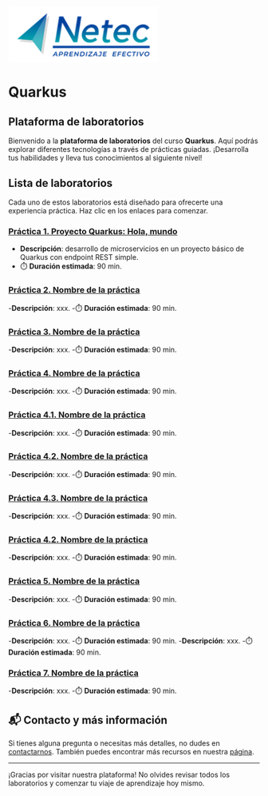 <img src="images/neteclogo.png" alt="logo" width="300"/>

# Quarkus

## Plataforma de laboratorios

Bienvenido a la **plataforma de laboratorios** del curso **Quarkus**. Aquí podrás explorar diferentes tecnologías a través de prácticas guiadas. ¡Desarrolla tus habilidades y lleva tus conocimientos al siguiente nivel!

## Lista de laboratorios

Cada uno de estos laboratorios está diseñado para ofrecerte una experiencia práctica. Haz clic en los enlaces para comenzar.

### [Práctica 1. Proyecto Quarkus: Hola, mundo](.Practica1.md) 
- **Descripción**: desarrollo de microservicios en un proyecto básico de Quarkus con endpoint REST simple.
- ⏱️ **Duración estimada**: 90 min.

### [Práctica 2. Nombre de la práctica](./Laboratorio_2.md)
 -**Descripción**: xxx.
 -⏱️ **Duración estimada**: 90 min.
    
### [Práctica 3. Nombre de la práctica](./Laboratorio_1.md) 
 -**Descripción**: xxx.
 -⏱️ **Duración estimada**: 90 min.

### [Práctica 4. Nombre de la práctica](./Laboratorio_2.md)
 -**Descripción**: xxx.
 -⏱️ **Duración estimada**: 90 min.

### [Práctica 4.1. Nombre de la práctica](./Laboratorio_1.md) 
 -**Descripción**: xxx.
 -⏱️ **Duración estimada**: 90 min.

### [Práctica 4.2. Nombre de la práctica](./Laboratorio_2.md)
 -**Descripción**: xxx.
 -⏱️ **Duración estimada**: 90 min.

### [Práctica 4.3. Nombre de la práctica](./Laboratorio_1.md) 
 -**Descripción**: xxx.
 -⏱️ **Duración estimada**: 90 min.

### [Práctica 4.2. Nombre de la práctica](./Laboratorio_2.md)
 -**Descripción**: xxx.
 -⏱️ **Duración estimada**: 90 min.

### [Práctica 5. Nombre de la práctica](./Laboratorio_1.md) 
 -**Descripción**: xxx.
 -⏱️ **Duración estimada**: 90 min.

### [Práctica 6. Nombre de la práctica](./Laboratorio_2.md)
 -**Descripción**: xxx.
 -⏱️ **Duración estimada**: 90 min.
 -**Descripción**: xxx.
 -⏱️**Duración estimada**: 90 min.

### [Práctica 7. Nombre de la práctica](./Laboratorio_2.md)
 -**Descripción**: xxx.
 -⏱️ **Duración estimada**: 90 min.


## 📬 **Contacto y más información**

Si tienes alguna pregunta o necesitas más detalles, no dudes en [contactarnos](mailto:soporte@netec.com). También puedes encontrar más recursos en nuestra [página](https://netec.com).

---

¡Gracias por visitar nuestra plataforma! No olvides revisar todos los laboratorios y comenzar tu viaje de aprendizaje hoy mismo.
